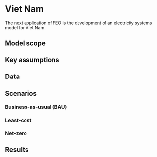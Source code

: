# Viet Nam

The next application of FEO is the development of an electricity systems model 
for Viet Nam.  

## Model scope


## Key assumptions


## Data 


## Scenarios 

### Business-as-usual (BAU)

### Least-cost

### Net-zero


## Results



